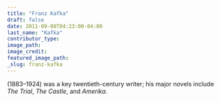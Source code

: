 ```yaml
---
title: "Franz Kafka"
draft: false
date: 2011-09-08T04:23:00-04:00
last_name: "Kafka"
contributor_type:
image_path:
image_credit:
featured_image_path:
_slug: franz-kafka
---
```


(1883–1924) was a key twentieth-century writer; his major novels include _The Trial_, _The Castle_, and _Amerika_.

